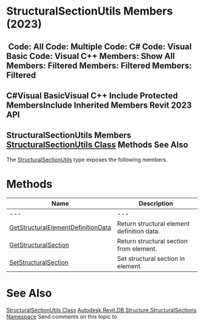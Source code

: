 # StructuralSectionUtils Members (2023)

﻿
 Code: All Code: Multiple Code: C# Code: Visual Basic Code: Visual C++  Members: Show All Members: Filtered Members: Filtered Members: Filtered   
---  
C#Visual BasicVisual C++
Include Protected MembersInclude Inherited Members
Revit 2023 API  
---  
StructuralSectionUtils Members  
[StructuralSectionUtils Class](4515469b-b4e9-43f6-13ee-293a91943a5d.md "StructuralSectionUtils Class") Methods See Also  
---  
The [StructuralSectionUtils](4515469b-b4e9-43f6-13ee-293a91943a5d.md "StructuralSectionUtils Class") type exposes the following members.
# Methods
| Name | Description |
| --- | --- |
| --- | --- | --- |
| [GetStructuralElementDefinitionData](f7ea435a-378e-1d3c-6f26-12fcfec15c7d.md "GetStructuralElementDefinitionData Method") | Return structural element definition data. |
| [GetStructuralSection](7fcb5406-efef-64d1-fbb7-807396405132.md "GetStructuralSection Method") | Return structural section from element. |
| [SetStructuralSection](599df6e4-0398-22fa-4d72-feec51167f49.md "SetStructuralSection Method") | Set structural section in element. |

# See Also
[StructuralSectionUtils Class](4515469b-b4e9-43f6-13ee-293a91943a5d.md "StructuralSectionUtils Class")
[Autodesk.Revit.DB.Structure.StructuralSections Namespace](09862f38-63f6-a5f8-e560-ae775901bc92.md "Autodesk.Revit.DB.Structure.StructuralSections Namespace")
Send comments on this topic to 